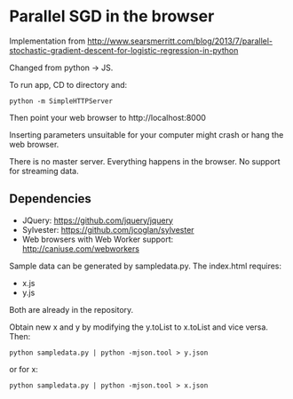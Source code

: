 Parallel SGD in the browser
===========================

Implementation from http://www.searsmerritt.com/blog/2013/7/parallel-stochastic-gradient-descent-for-logistic-regression-in-python

Changed from python -> JS.

To run app, CD to directory and:
```
python -m SimpleHTTPServer
```

Then point your web browser to http://localhost:8000

Inserting parameters unsuitable for your computer might crash or hang the web browser.

There is no master server. Everything happens in the browser. No support for streaming data.

Dependencies
------------
- JQuery: https://github.com/jquery/jquery
- Sylvester: https://github.com/jcoglan/sylvester
- Web browsers with Web Worker support: http://caniuse.com/webworkers

Sample data can be generated by sampledata.py.
The index.html requires:
  - x.js
  - y.js

Both are already in the repository.

Obtain new x and y by modifying the y.toList to x.toList and vice versa.
Then:
```
python sampledata.py | python -mjson.tool > y.json
```
or for x:
```
python sampledata.py | python -mjson.tool > x.json
```

